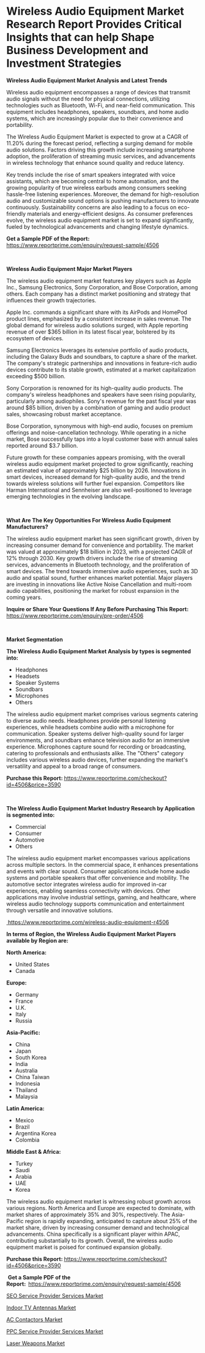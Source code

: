 <p><h1>Wireless Audio Equipment Market Research Report Provides Critical Insights that can help Shape Business Development and Investment Strategies</h1></p><p><strong>Wireless Audio Equipment Market Analysis and Latest Trends</strong></p>
<p><p>Wireless audio equipment encompasses a range of devices that transmit audio signals without the need for physical connections, utilizing technologies such as Bluetooth, Wi-Fi, and near-field communication. This equipment includes headphones, speakers, soundbars, and home audio systems, which are increasingly popular due to their convenience and portability.</p><p>The Wireless Audio Equipment Market is expected to grow at a CAGR of 11.20% during the forecast period, reflecting a surging demand for mobile audio solutions. Factors driving this growth include increasing smartphone adoption, the proliferation of streaming music services, and advancements in wireless technology that enhance sound quality and reduce latency. </p><p>Key trends include the rise of smart speakers integrated with voice assistants, which are becoming central to home automation, and the growing popularity of true wireless earbuds among consumers seeking hassle-free listening experiences. Moreover, the demand for high-resolution audio and customizable sound options is pushing manufacturers to innovate continuously. Sustainability concerns are also leading to a focus on eco-friendly materials and energy-efficient designs. As consumer preferences evolve, the wireless audio equipment market is set to expand significantly, fueled by technological advancements and changing lifestyle dynamics.</p></p>
<p><strong>Get a Sample PDF of the Report:&nbsp;</strong> <a href="https://www.reportprime.com/enquiry/request-sample/4506">https://www.reportprime.com/enquiry/request-sample/4506</a></p>
<p>&nbsp;</p>
<p><strong>Wireless Audio Equipment Major Market Players</strong></p>
<p><p>The wireless audio equipment market features key players such as Apple Inc., Samsung Electronics, Sony Corporation, and Bose Corporation, among others. Each company has a distinct market positioning and strategy that influences their growth trajectories.</p><p>Apple Inc. commands a significant share with its AirPods and HomePod product lines, emphasized by a consistent increase in sales revenue. The global demand for wireless audio solutions surged, with Apple reporting revenue of over $365 billion in its latest fiscal year, bolstered by its ecosystem of devices.</p><p>Samsung Electronics leverages its extensive portfolio of audio products, including the Galaxy Buds and soundbars, to capture a share of the market. The company's strategic partnerships and innovations in feature-rich audio devices contribute to its stable growth, estimated at a market capitalization exceeding $500 billion.</p><p>Sony Corporation is renowned for its high-quality audio products. The company's wireless headphones and speakers have seen rising popularity, particularly among audiophiles. Sony's revenue for the past fiscal year was around $85 billion, driven by a combination of gaming and audio product sales, showcasing robust market acceptance.</p><p>Bose Corporation, synonymous with high-end audio, focuses on premium offerings and noise-cancellation technology. While operating in a niche market, Bose successfully taps into a loyal customer base with annual sales reported around $3.7 billion.</p><p>Future growth for these companies appears promising, with the overall wireless audio equipment market projected to grow significantly, reaching an estimated value of approximately $25 billion by 2026. Innovations in smart devices, increased demand for high-quality audio, and the trend towards wireless solutions will further fuel expansion. Competitors like Harman International and Sennheiser are also well-positioned to leverage emerging technologies in the evolving landscape.</p></p>
<p>&nbsp;</p>
<p><strong>What Are The Key Opportunities For Wireless Audio Equipment Manufacturers?</strong></p>
<p><p>The wireless audio equipment market has seen significant growth, driven by increasing consumer demand for convenience and portability. The market was valued at approximately $18 billion in 2023, with a projected CAGR of 12% through 2030. Key growth drivers include the rise of streaming services, advancements in Bluetooth technology, and the proliferation of smart devices. The trend towards immersive audio experiences, such as 3D audio and spatial sound, further enhances market potential. Major players are investing in innovations like Active Noise Cancellation and multi-room audio capabilities, positioning the market for robust expansion in the coming years.</p></p>
<p><strong>Inquire or Share Your Questions If Any Before Purchasing This Report:</strong> <a href="https://www.reportprime.com/enquiry/pre-order/4506">https://www.reportprime.com/enquiry/pre-order/4506</a></p>
<p>&nbsp;</p>
<p><strong>Market Segmentation</strong></p>
<p><strong>The Wireless Audio Equipment Market Analysis by types is segmented into:</strong></p>
<p><ul><li>Headphones</li><li>Headsets</li><li>Speaker Systems</li><li>Soundbars</li><li>Microphones</li><li>Others</li></ul></p>
<p><p>The wireless audio equipment market comprises various segments catering to diverse audio needs. Headphones provide personal listening experiences, while headsets combine audio with a microphone for communication. Speaker systems deliver high-quality sound for larger environments, and soundbars enhance television audio for an immersive experience. Microphones capture sound for recording or broadcasting, catering to professionals and enthusiasts alike. The "Others" category includes various wireless audio devices, further expanding the market's versatility and appeal to a broad range of consumers.</p></p>
<p><strong>Purchase this Report:&nbsp;</strong><a href="https://www.reportprime.com/checkout?id=4506&price=3590">https://www.reportprime.com/checkout?id=4506&price=3590</a></p>
<p>&nbsp;</p>
<p><strong>The Wireless Audio Equipment Market Industry Research by Application is segmented into:</strong></p>
<p><ul><li>Commercial</li><li>Consumer</li><li>Automotive</li><li>Others</li></ul></p>
<p><p>The wireless audio equipment market encompasses various applications across multiple sectors. In the commercial space, it enhances presentations and events with clear sound. Consumer applications include home audio systems and portable speakers that offer convenience and mobility. The automotive sector integrates wireless audio for improved in-car experiences, enabling seamless connectivity with devices. Other applications may involve industrial settings, gaming, and healthcare, where wireless audio technology supports communication and entertainment through versatile and innovative solutions.</p></p>
<p><a href="https://www.reportprime.com/wireless-audio-equipment-r4506">&nbsp;https://www.reportprime.com/wireless-audio-equipment-r4506</a></p>
<p><strong>In terms of Region, the Wireless Audio Equipment Market Players available by Region are:</strong></p>
<p>
    <p> <strong> North America: </strong>
        <ul>
            <li>United States</li>
            <li>Canada</li>
        </ul>
        </p> 
    <p> <strong> Europe: </strong>
        <ul>
            <li>Germany</li>
            <li>France</li>
            <li>U.K.</li>
            <li>Italy</li>
            <li>Russia</li>
        </ul>
        </p> 
    <p> <strong> Asia-Pacific: </strong>
        <ul>
            <li>China</li>
            <li>Japan</li>
            <li>South Korea</li>
            <li>India</li>
            <li>Australia</li>
            <li>China Taiwan</li>
            <li>Indonesia</li>
            <li>Thailand</li>
            <li>Malaysia</li>
        </ul>
        </p> 
    <p> <strong> Latin America: </strong>
        <ul>
            <li>Mexico</li>
            <li>Brazil</li>
            <li>Argentina Korea</li>
            <li>Colombia</li>
        </ul>
        </p> 
    <p> <strong> Middle East & Africa: </strong>
        <ul>
            <li>Turkey</li>
            <li>Saudi</li>
            <li>Arabia</li>
            <li>UAE</li>
            <li>Korea</li>
        </ul>
    </p>
    </p>
<p><p>The wireless audio equipment market is witnessing robust growth across various regions. North America and Europe are expected to dominate, with market shares of approximately 35% and 30%, respectively. The Asia-Pacific region is rapidly expanding, anticipated to capture about 25% of the market share, driven by increasing consumer demand and technological advancements. China specifically is a significant player within APAC, contributing substantially to its growth. Overall, the wireless audio equipment market is poised for continued expansion globally.</p></p>
<p><strong>Purchase this Report: </strong><a href="https://www.reportprime.com/checkout?id=4506&price=3590">https://www.reportprime.com/checkout?id=4506&price=3590</a></p>
<p>&nbsp;<strong>Get a Sample PDF of the Report:&nbsp;&nbsp;</strong><a href="https://www.reportprime.com/enquiry/request-sample/4506">https://www.reportprime.com/enquiry/request-sample/4506</a></p>
<p><strong></strong></p>
<p><p><a href="https://issuu.com/reportprime-2/docs/seo-service-provider-services-marke_91ac31ffe5b71e">SEO Service Provider Services Market</a></p><p><a href="https://github.com/CliffMedina6/Market-Research-Report-List-6/blob/main/indoor-tv-antennas-market.md">Indoor TV Antennas Market</a></p><p><a href="https://www.linkedin.com/pulse/exploring-ac-contactors-market-dynamics-revenue-analysis-6h71c?trackingId=u9f%2B3vAzSF6EaP1hK%2FWXXQ%3D%3D">AC Contactors Market</a></p><p><a href="https://issuu.com/reportprime-2/docs/ppc-service-provider-services-marke_07a43ec0e4bcb8">PPC Service Provider Services Market</a></p><p><a href="https://www.linkedin.com/pulse/insights-laser-weapons-industry-market-financial-status-o1sdc?trackingId=18XrOEMOQZ25Wy3Hf1Ft6w%3D%3D">Laser Weapons Market</a></p></p>